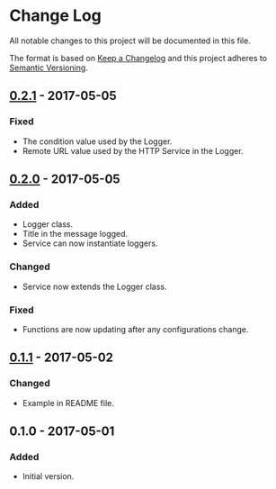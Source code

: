 # Change Log
All notable changes to this project will be documented in this file.

The format is based on [Keep a Changelog](http://keepachangelog.com/)
and this project adheres to [Semantic Versioning](http://semver.org/).

## [0.2.1] - 2017-05-05
### Fixed
- The condition value used by the Logger.
- Remote URL value used by the HTTP Service in the Logger.

## [0.2.0] - 2017-05-05
### Added
- Logger class.
- Title in the message logged.
- Service can now instantiate loggers.

### Changed
- Service now extends the Logger class.

### Fixed
- Functions are now updating after any configurations change.

## [0.1.1] - 2017-05-02
### Changed
- Example in README file.

## 0.1.0 - 2017-05-01
### Added
- Initial version.

[0.2.1]: https://github.com/gbrlsnchs/angry-log/compare/v0.2.0...v0.2.1
[0.2.0]: https://github.com/gbrlsnchs/angry-log/compare/v0.1.1...v0.2.0
[0.1.1]: https://github.com/gbrlsnchs/angry-log/compare/v0.1.0...v0.1.1
